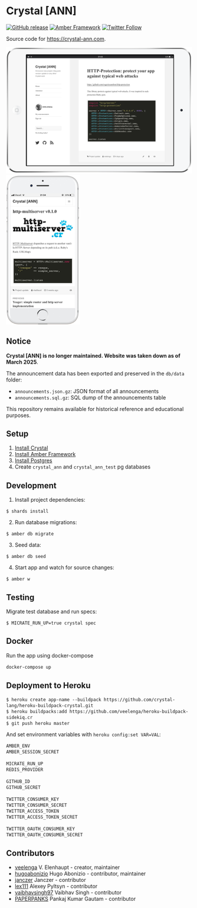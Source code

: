 # Crystal [ANN]
[![GitHub release](https://img.shields.io/github/release/crystal-community/crystal-ann.svg)](https://github.com/crystal-community/crystal-ann)
[![Amber Framework](https://img.shields.io/badge/using-amber%20framework-orange.svg)](http://www.amberframework.org/)
[![Twitter Follow](https://img.shields.io/twitter/follow/crystallang_ann.svg?style=social&label=Follow)](https://twitter.com/crystallang_ann)

Source code for https://crystal-ann.com.

<p>
  <img src="https://github.com/veelenga/bin/raw/master/crystal-ann/ipad_mockup.png" width="600" />
  <img src="https://github.com/veelenga/bin/raw/master/crystal-ann/iphone_mockup.png" width="200" />
</p>

## Notice

**Crystal [ANN] is no longer maintained. Website was taken down as of March 2025**.

The announcement data has been exported and preserved in the `db/data` folder:

- `announcements.json.gz`: JSON format of all announcements
- `announcements.sql.gz`: SQL dump of the announcements table

This repository remains available for historical reference and educational purposes.

## Setup

1. [Install Crystal](https://crystal-lang.org/docs/installation/index.html)
2. [Install Amber Framework](https://docs.amberframework.org/amber/getting-started)
3. [Install Postgres](http://postgresguide.com/setup/install.html)
4. Create `crystal_ann` and `crystal_ann_test` pg databases

## Development

1. Install project dependencies:

```
$ shards install
```

2. Run database migrations:

```
$ amber db migrate
```

3. Seed data:

```
$ amber db seed
```

4. Start app and watch for source changes:

```
$ amber w
```

## Testing

Migrate test database and run specs:

```
$ MICRATE_RUN_UP=true crystal spec
```

## Docker

Run the app using docker-compose

``` sh
docker-compose up
```

## Deployment to Heroku

```
$ heroku create app-name --buildpack https://github.com/crystal-lang/heroku-buildpack-crystal.git
$ heroku buildpacks:add https://github.com/veelenga/heroku-buildpack-sidekiq.cr
$ git push heroku master
```

And set environment variables with `heroku config:set VAR=VAL`:

```
AMBER_ENV
AMBER_SESSION_SECRET

MICRATE_RUN_UP
REDIS_PROVIDER

GITHUB_ID
GITHUB_SECRET

TWITTER_CONSUMER_KEY
TWITTER_CONSUMER_SECRET
TWITTER_ACCESS_TOKEN
TWITTER_ACCESS_TOKEN_SECRET

TWITTER_OAUTH_CONSUMER_KEY
TWITTER_OAUTH_CONSUMER_SECRET
```

## Contributors

* [veelenga](https://github.com/veelenga) V. Elenhaupt - creator, maintainer
* [hugoabonizio](https://github.com/hugoabonizio) Hugo Abonizio - contributor, maintainer
* [janczer](https://github.com/janczer) Janczer - contributor
* [lex111](https://github.com/lex111) Alexey Pyltsyn - contributor
* [vaibhavsingh97](https://github.com/vaibhavsingh97) Vaibhav Singh - contributor
* [PAPERPANKS](https://github.com/PAPERPANKS) Pankaj Kumar Gautam - contributor
